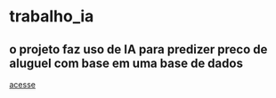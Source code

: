 # trabalho_ia

o projeto faz uso de IA para predizer preco de aluguel com base em uma base de dados
----
[acesse](https://trabalhofinalia.herokuapp.com/)
